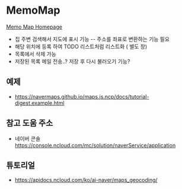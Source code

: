 # MemoMap

[Memo Map Homepage](https://pure-javascript.github.io/MemoMap)

- 집 주변 검색해서 지도에 표시 기능
-- 주소를 좌표로 변환하는 기능 필요
- 해당 위치에 등록 하여 TODO 리스트처럼 리스트화 ( 별도 창)
- 목록에서 삭제 가능
- 저장된 목록 메일 전송..? 저장 후 다시 불러오기 기능?


## 예제
- https://navermaps.github.io/maps.js.ncp/docs/tutorial-digest.example.html


## 참고 도움 주소
- 네이버 콘솔 https://console.ncloud.com/mc/solution/naverService/application

## 튜토리얼
- https://apidocs.ncloud.com/ko/ai-naver/maps_geocoding/

